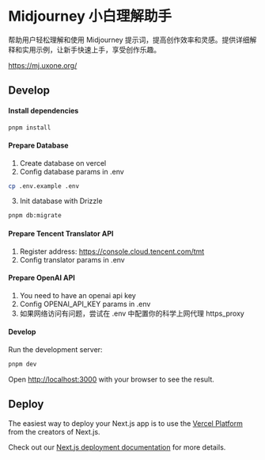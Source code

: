 # Midjourney 小白理解助手

帮助用户轻松理解和使用 Midjourney 提示词，提高创作效率和灵感。提供详细解释和实用示例，让新手快速上手，享受创作乐趣。

https://mj.uxone.org/

## Develop

#### Install dependencies

```bash
pnpm install
```

#### Prepare Database

1. Create database on vercel
2. Config database params in .env

```bash
cp .env.example .env
```

3. Init database with Drizzle

```bash
pnpm db:migrate
```

#### Prepare Tencent Translator API
1. Register address: https://console.cloud.tencent.com/tmt
2. Config translator params in .env

#### Prepare OpenAI API
1. You need to have an openai api key
2. Config OPENAI_API_KEY params in .env
3. 如果网络访问有问题，尝试在 .env 中配置你的科学上网代理 https_proxy

#### Develop

Run the development server:

```bash
pnpm dev
```

Open [http://localhost:3000](http://localhost:3000) with your browser to see the result.


## Deploy

The easiest way to deploy your Next.js app is to use the [Vercel Platform](https://vercel.com/new?utm_medium=default-template&filter=next.js&utm_source=create-next-app&utm_campaign=create-next-app-readme) from the creators of Next.js.

Check out our [Next.js deployment documentation](https://nextjs.org/docs/deployment) for more details.
